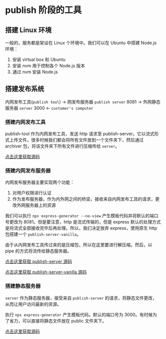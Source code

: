 # publish 阶段的工具

## 搭建 Linux 环境

一般的，服务都是架设在 Linux 个环境中。我们可以在 Ubuntu 中搭建 Node.js 环境：

1. 安装 virtual box 和 Ubuntu
2. 安装 nvm 用于控制各个 Node.js 版本
3. 通过 nvm 安装 Node.js

## 搭建发布系统

内网发布工具(`publish tool`) -> 网发布服务器 `publish server` 8081 -> 外网静态服务器 `server` 3000 <- `customer's computer`

### 搭建内网发布工具

publish-tool 作为内网发布工具，发送 http 请求至 publish-server。它以流式形式上传文件。很多时候我们都会将所有文件放到一个文件夹下，然后通过 archiver 包，将该文件夹下所有文件进行压缩传给 `server`。

[点击这里获取源码](https://github.com/juventusfc/tools-chain-publish-tool)

### 搭建内网发布服务器

内网发布服务器主要实现两个功能：

1. 对用户权限进行认证
2. 作为发布服务器，作为内外网之间的桥梁，接收来自内网发布工具的请求，更改外网服务器上的资源

我们可以执行 `npx express-generator --no-view` 产生模板代码并将默认的端口号更改为 8081。但是要注意，http 是流式传输的，但是 express 默认的处理方式是将流式全部接收完毕后再处理。所以，我们决定放弃 express，使用原生 http 包搭建一个 `publish-server-vanilla`。

由于从内网发布工具传过来的是压缩包，所以在这里要进行解压缩。然后，以 pipe 的方式将流传给静态服务器。

[点击这里获取 publish-server 源码](https://github.com/juventusfc/tools-chain-publish-server)

[点击这里获取 publish-server-vanilla 源码](https://github.com/juventusfc/tools-chain-publish-server-vanilla)

### 搭建静态服务器

`server` 作为静态服务器，接受来自 `publish-server` 的请求，将静态文件更改，从而让用户访问最新的资源。

执行 `npx express-generator` 产生模板代码。默认的端口号为 3000。有时候为了省力，可以直接将静态文件放在 public 文件夹下。

[点击这里获取源码](https://github.com/juventusfc/tools-chain-server)
